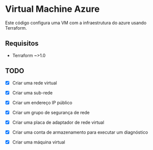 # Virtual Machine Azure

Este código configura uma VM com a infraestrutura do azure usando Terraform.

## Requisitos
- Terraform ~>1.0

## TODO
- [x] Criar uma rede virtual
- [x] Criar uma sub-rede
- [x] Criar um endereço IP público
- [x] Criar um grupo de segurança de rede
- [x] Criar uma placa de adaptador de rede virtual
- [x] Criar uma conta de armazenamento para executar um diagnóstico
- [x] Criar uma máquina virtual

